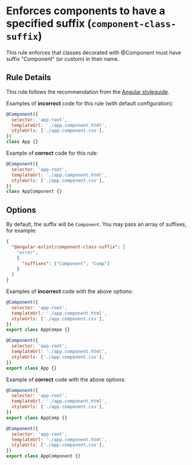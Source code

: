 # Enforces components to have a specified suffix (`component-class-suffix`)

This rule enforces that classes decorated with @Component must have suffix "Component" (or custom) in their name.

## Rule Details

This rule follows the recommendation from the [Angular styleguide](https://angular.io/guide/styleguide#style-02-03).

Examples of **incorrect** code for this rule (with default configuration):

```javascript
@Component({
  selector: 'app-root',
  templateUrl: './app.component.html',
  styleUrls: ['./app.component.css'],
})
class App {}
```

Example of **correct** code for this rule:

```javascript
@Component({
  selector: 'app-root',
  templateUrl: './app.component.html',
  styleUrls: ['./app.component.css'],
})
class AppComponent {}
```

## Options

By default, the suffix will be `Component`. You may pass an array of suffixes, for example:

```json
{
  "@angular-eslint/component-class-suffix": [
    "error",
    {
      "suffixes": ["Component", "Comp"]
    }
  ]
}
```

Examples of **incorrect** code with the above options:

```javascript
@Component({
  selector: 'app-root',
  templateUrl: './app.component.html',
  styleUrls: ['./app.component.css'],
})
export class AppCompe {}

@Component({
  selector: 'app-root',
  templateUrl: './app.component.html',
  styleUrls: ['./app.component.css'],
})
export class App {}
```

Example of **correct** code with the above options:

```javascript
@Component({
  selector: 'app-root',
  templateUrl: './app.component.html',
  styleUrls: ['./app.component.css'],
})
export class AppComp {}

@Component({
  selector: 'app-root',
  templateUrl: './app.component.html',
  styleUrls: ['./app.component.css'],
})
export class AppComponent {}
```
